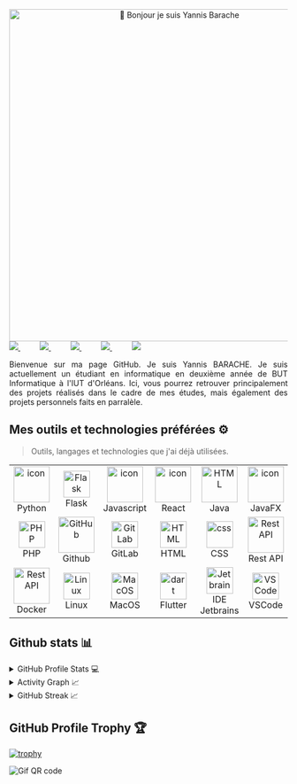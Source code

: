 <div align="center"> 
    <img src="https://github.com/Anmol-Baranwal/Cool-GIFs-For-GitHub/assets/74038190/9be4d344-6782-461a-b5a6-32a07bf7b34e" width="600" alt="👋 Bonjour je suis Yannis Barache" title="👋 Bonjour je suis Yannis Barache"/>
</div>
<div align="justify">
<a href="https://www.instagram.com/yannis_b213/">
<img src="https://img.shields.io/badge/Instagram-%23E4405F.svg?style=for-the-badge&logo=Instagram&logoColor=white">
</a>
 &nbsp;&nbsp;&nbsp;&nbsp;&nbsp;&nbsp;&nbsp;&nbsp;
<a href="https://mail.google.com/mail/u/0/?fs=1&tf=cm&source=mailto&to=yannis.barache1@gmail.com">
<img src="https://img.shields.io/badge/GMAIL-FF0000?style=for-the-badge&logo=GMAIL&logoColor=white">
</a>
&nbsp;&nbsp;&nbsp;&nbsp;&nbsp;&nbsp;&nbsp;&nbsp;
<a href="https://www.dis">
<img src="https://img.shields.io/badge/Discord-%231DA1F2.svg?style=for-the-badge&logo=Discord&logoColor=white">
</a>
&nbsp;&nbsp;&nbsp;&nbsp;&nbsp;&nbsp;&nbsp;&nbsp;
<a href="https://gitlab.com/Ya.nnis">
<img src="https://img.shields.io/badge/gitlab-330F63?style=for-the-badge&logo=gitlab&logoColor=white">
</a>
&nbsp;&nbsp;&nbsp;&nbsp;&nbsp;&nbsp;&nbsp;&nbsp;
<a href="https://huggingface.co/yadz45">
<img src="https://img.shields.io/badge/Huggingface-%230077B5.svg?style=for-the-badge&logoColor=white">
</a>

</div>


<p></p>
<p align="justify">
Bienvenue sur ma page GitHub. Je suis Yannis BARACHE. Je suis actuellement un étudiant en informatique 
en deuxième année de BUT Informatique à l'IUT d'Orléans. 
Ici, vous pourrez retrouver principalement des projets réalisés 
dans le cadre de mes études, mais également des projets personnels faits en parralèle.
</p>

## Mes outils et technologies préférées ⚙️

> Outils, langages et technologies que j'ai déjà utilisées.


<table>
  <tr>
    <td align="center" width="96">
        <img src="https://techstack-generator.vercel.app/python-icon.svg" alt="icon" width="65" height="65" />
      <br>Python
    </td>
    <td align="center" width="96">
        <img src="https://skillicons.dev/icons?i=flask" width="48" height="48" alt="Flask" />
      <br>Flask
    </td>
    <td align="center" width="96">
        <img src="https://techstack-generator.vercel.app/js-icon.svg" alt="icon" width="65" height="65" />
      <br>Javascript
    </td>
    <td align="center" width="96">
        <img src="https://techstack-generator.vercel.app/react-icon.svg" alt="icon" width="65" height="65" />
      <br>React
    </td>
    <td align="center" width="96">
        <img src="https://techstack-generator.vercel.app/java-icon.svg" width="65" height="65" alt="HTML" />
      <br>Java
    </td>
    <td align="center" width="96">
        <img src="https://www.qfs.de/fileadmin/Webdata/logos-icons/JavaFX.png" alt="icon" width="65" height="65" />
      <br>JavaFX
    </td>
    <td align="center" width="96">
        <img src="https://techstack-generator.vercel.app/cpp-icon.svg" alt="icon" width="65" height="65" />
      <br>C++
    </td>
  </tr>
  <tr>
    <td align="center" width="96">
        <img src="https://skillicons.dev/icons?i=php" width="48" height="48" alt="PHP" />
      <br>PHP
    </td>
    <td align="center" width="96">
        <img src="https://techstack-generator.vercel.app/github-icon.svg" width="65" height="65" alt="GitHub" />
      <br>Github
    </td>
    <td align="center"  width="96">
        <img src="https://skillicons.dev/icons?i=gitlab" width="48" height="48" alt="GitLab" />
      <br>GitLab
    </td>
    <td align="center"  width="96">
        <img src="https://skillicons.dev/icons?i=html" width="48" height="48" alt="HTML" />
      <br>HTML
    </td>
    <td align="center" width="96">
        <img src="https://skillicons.dev/icons?i=css" width="48" height="48" alt="css" />
      <br>CSS
    </td>
    <td align="center" width="96">
        <img src="https://techstack-generator.vercel.app/restapi-icon.svg" width="65" height="65" alt="Rest API" />
      <br>Rest API
    </td>
    <td align="center" width="96">
            <img src="https://techstack-generator.vercel.app/mysql-icon.svg" width="65" height="65" alt="MySQL" />
        <br>MySQL
    </td>
  </tr>
   <tr>
    <td align="center" width="96">
        <img src="https://techstack-generator.vercel.app/docker-icon.svg" width="65" height="65" alt="Rest API" />
      <br>Docker
    </td>
    <td align="center" width="96">
        <img src="https://skillicons.dev/icons?i=linux" width="48" height="48" alt="Linux" />
      <br>Linux
    </td>
    <td align="center" width="96">
        <img src="https://user-images.githubusercontent.com/74038190/212281780-0afd9616-8310-46e9-a898-c4f5269f1387.gif" width="48" height="48" alt="MacOS" />
      <br>MacOS
    </td>
    <td align="center" width="96">
        <img src="https://skillicons.dev/icons?i=flutter" width="48" height="48" alt="dart" />
      <br>Flutter
    </td>
    <td align="center" width="96">
        <img src="https://github-production-user-asset-6210df.s3.amazonaws.com/74038190/238200437-de038172-e903-4951-926c-755878deb0b4.gif?X-Amz-Algorithm=AWS4-HMAC-SHA256&X-Amz-Credential=AKIAVCODYLSA53PQK4ZA%2F20240219%2Fus-east-1%2Fs3%2Faws4_request&X-Amz-Date=20240219T015657Z&X-Amz-Expires=300&X-Amz-Signature=512e45f3114fdafd6aa3f0973ef28501b3404df667b3ad029e2c7bdec75e1677&X-Amz-SignedHeaders=host&actor_id=112858061&key_id=0&repo_id=588181932" width="48" height="48" alt="Jetbrains" />
        <br> IDE Jetbrains
    </td>
    <td align="center" width="96">
        <img src="https://skillicons.dev/icons?i=vscode" width="48" height="48" alt="VSCode" />
      <br>VSCode
    </td>
    <td align="center" width="96">
        <img src="https://skillicons.dev/icons?i=bash" width="48" height="48" alt="Bash" />
      <br>Bash
    </td>
    </tr>
 <tr>
 </tr>
</table>

## Github stats 📊

<details>
  <summary>GitHub Profile Stats 💻</summary>
  <br/>
    <a href="https://github.com/anuraghazra/github-readme-stats"><img alt="Yannis's Github Stats" src="https://github-readme-stats.vercel.app/api/?username=Yannis-barache&show_icons=true&count_private=true&theme=default&hide_border=true&bg_color=fff&title_color=00E676&icon_color=00E676" height="192px"/></a>
  <a href="https://github.com/anuraghazra/github-readme-stats"><img alt="Yannis's Top Languages" src="https://github-readme-stats.vercel.app/api/top-langs/?username=Yannis-barache&langs_count=8&layout=compact&theme=default&hide_border=true&bg_color=fff&title_color=000&icon_color=000&hide=Jupyter%20Notebook" height="192px"/></a>
  <br/>
</details>

<details>
  <summary>Activity Graph 📈</summary>
  <br/>

[![Yannis's github activity graph](https://github-readme-activity-graph.vercel.app/graph?username=Yannis-barache&bg_color=ffffff&color=000000&line=04e61b&point=403d3d&area=true&hide_border=true)](https://github.com/ashutosh00710/github-readme-activity-graph)

</details>

<details>
  <summary>GitHub Streak 📈</summary>
  <br/>
  <img src="https://github-readme-streak-stats.herokuapp.com/?user=Yannis-barache">
  <br/>
  <br/>
</details>




## GitHub Profile Trophy 🏆

[![trophy](https://github-profile-trophy.vercel.app/?username=Yannis-barache&theme=onedark&row=1&margin-w=40)](https://github.com/ryo-ma/github-profile-trophy)

![Gif QR code](https://user-images.githubusercontent.com/74038190/215283417-55c9fe42-d47b-4b51-94d1-cfc135280cbd.gif)